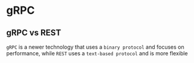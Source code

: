 # gRPC

## gRPC vs REST

`gRPC` is a newer technology that uses a `binary protocol` and focuses on performance, while `REST` uses a `text-based protocol` and is more flexible
